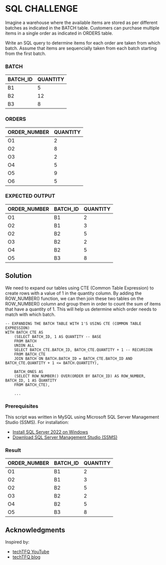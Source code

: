 # SQL CHALLENGE 

Imagine a warehouse where the available items are stored as per different batches as indicated in the BATCH table.
Customers can purchase multiple items in a single order as indicated in ORDERS table.

Write an SQL query to determine items for each order are taken from which batch. 
Assume that items are sequencially taken from each batch starting from the first batch.

### BATCH		
|BATCH_ID|QUANTITY|
|---|---|
|B1|5|
|B2|12|
|B3|8|

### ORDERS		
|ORDER_NUMBER|QUANTITY|
|---|---|
|O1|2|
|O2|8|
|O3|2|
|O4|5|
|O5|9|
|O6|5|

### EXPECTED OUTPUT	
|ORDER_NUMBER|BATCH_ID|QUANTITY|
|---|---|---|
|O1|B1|2|
|O2|B1|3|
|O2|B2|5|
|O3|B2|2|
|O4|B2|5|
|O5|B3|8|

## Solution
We need to expand our tables using CTE (Common Table Expression) to create rows with a value of 1 in the quantity column. By adding the ROW_NUMBER() function, we can then join these two tables on the ROW_NUMBER() column and group them in order to count the sum of items that have a quantity of 1. This will help us determine which order needs to match with which batch.

```
-- EXPANDING THE BATCH TABLE WITH 1'S USING CTE (COMMON TABLE EXPRESSION)
WITH BATCH_CTE AS
    (SELECT BATCH_ID, 1 AS QUANTITY -- BASE 
    FROM BATCH
    UNION ALL
    SELECT BATCH_CTE.BATCH_ID, BATCH_CTE.QUANTITY + 1 -- RECURSION 
    FROM BATCH_CTE
    JOIN BATCH ON BATCH.BATCH_ID = BATCH_CTE.BATCH_ID AND BATCH_CTE.QUANTITY + 1 <= BATCH.QUANTITY),

    BATCH_ONES AS
    (SELECT ROW_NUMBER() OVER(ORDER BY BATCH_ID) AS ROW_NUMBER, BATCH_ID, 1 AS QUANTITY
    FROM BATCH_CTE),

	...
```


### Prerequisites

This script was written in MySQL using Microsoft SQL Server Management Studio (SSMS). For installation:


* [Install SQL Server 2022 on Windows](https://www.microsoft.com/en-us/sql-server/sql-server-downloads)
* [Download SQL Server Management Studio (SSMS)](https://learn.microsoft.com/en-us/sql/ssms/download-sql-server-management-studio-ssms?view=sql-server-ver16)


### Result
|ORDER_NUMBER|BATCH_ID|QUANTITY|
|---|---|---|
|O1|B1|2|
|O2|B1|3|
|O2|B2|5|
|O3|B2|2|
|O4|B2|5|
|O5|B3|8|

## Acknowledgments

Inspired by:
* [techTFQ YouTube](https://www.youtube.com/watch?v=7skZzocEU6c&list=PLavw5C92dz9Fahr7taauUx5RnTfuGyL--&index=10)
* [techTFQ blog](https://techtfq.com/blog/lets-simplify-and-solve-a-complex-sql-interview-problem)


